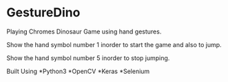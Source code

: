 # GestureDino
Playing Chromes Dinosaur Game using hand gestures.

Show the hand symbol number 1 inorder to start the game and also to jump.

Show the hand symbol number 5 inorder to stop jumping.

Built Using
*Python3
*OpenCV
*Keras
*Selenium
